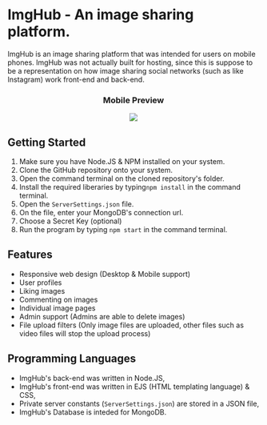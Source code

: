 # ImgHub - An image sharing platform. 

ImgHub is an image sharing platform that was intended for users on mobile phones. ImgHub was not actually built for hosting, since this is suppose to be a representation on how image sharing social networks (such as like Instagram) work front-end and back-end. 

<h3 align="center">Mobile Preview</h3>
<p align="center">
  <img src="https://user-images.githubusercontent.com/79603829/141690352-8d3a163d-a9d6-44bb-99f0-a04b78b1b4a4.png"/>
</p>

## Getting Started

1) Make sure you have Node.JS & NPM installed on your system.
2) Clone the GitHub repository onto your system.
3) Open the command terminal on the cloned repository's folder.
4) Install the required liberaries by typing``npm install`` in the command terminal.
5) Open the ``ServerSettings.json`` file.
6) On the file, enter your MongoDB's connection url.
7) Choose a Secret Key (optional)
8) Run the program by typing ``npm start`` in the command terminal.

## Features

- Responsive web design (Desktop & Mobile support)
- User profiles
- Liking images
- Commenting on images
- Individual image pages
- Admin support (Admins are able to delete images)
- File upload filters (Only image files are uploaded, other files such as video files will stop the upload process)

## Programming Languages

- ImgHub's back-end was written in Node.JS,
- ImgHub's front-end was written in EJS (HTML templating language) & CSS,
- Private server constants (``ServerSettings.json``) are stored in a JSON file,
- ImgHub's Database is inteded for MongoDB.
